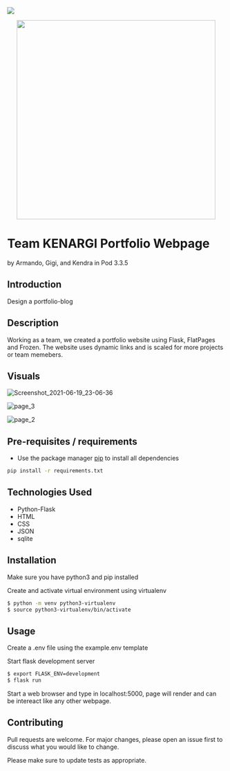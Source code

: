 <img src=https://img.shields.io/github/license/kendrajmoore/hackathon-portfolio>
<p align="center">
 <img width="460" src="https://user-images.githubusercontent.com/51943194/121562739-98dd0680-c9ce-11eb-897a-579780e50c9a.jpg">
</p>

# Team KENARGI Portfolio Webpage
by Armando, Gigi, and Kendra in Pod 3.3.5

## Introduction

Design a portfolio-blog

## Description

Working as a team, we created a portfolio website using Flask, FlatPages and Frozen. The website uses dynamic links and is scaled for more projects or team memebers.

## Visuals

![Screenshot_2021-06-19_23-06-36](https://user-images.githubusercontent.com/51943194/122663966-36fd6900-d153-11eb-95f5-8de33304a87f.png)

![page_3](https://user-images.githubusercontent.com/51943194/121791615-b19d1600-cba0-11eb-94d5-3d5ca7d3837a.png)

![page_2](https://user-images.githubusercontent.com/51943194/121791614-af3abc00-cba0-11eb-9976-d6ecb0f0b7de.png)

## Pre-requisites / requirements

- Use the package manager [pip](https://pip.pypa.io/en/stable/) to install all dependencies

```bash
pip install -r requirements.txt
```

## Technologies Used

- Python-Flask
- HTML
- CSS
- JSON
- sqlite

## Installation

Make sure you have python3 and pip installed


Create and activate virtual environment using virtualenv
```bash
$ python -m venv python3-virtualenv
$ source python3-virtualenv/bin/activate
```

## Usage

Create a .env file using the example.env template


Start flask development server
```bash
$ export FLASK_ENV=development
$ flask run
```
Start a web browser and type in localhost:5000, page will render and can be intereact like any other webpage.

## Contributing
Pull requests are welcome. For major changes, please open an issue first to discuss what you would like to change.

Please make sure to update tests as appropriate.
